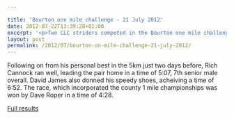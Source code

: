 ```yaml
---

title: 'Bourton one mile challenge - 21 July 2012'
date: 2012-07-22T13:39:20+01:00
excerpt: '<p>Two CLC striders competed in the Bourton one mile challenge, on a sunny saturday evening</p>'
layout: post
permalink: /2012/07/bourton-on-mile-challenge-21-july-2012/
---
```

</p> 

Following on from his personal best in the 5km just two days before, Rich Cannock ran well, leading the pair home in a time of 5:07, 7th senior male overall. David James also donned his speedy shoes, acheiving a time of 6:52. The race, which incorporated the county 1 mile championships was won by Dave Roper in a time of 4:28.

<a href="http://www.bourtonroadrunners.co.uk/race_results/bourton-1-mile-2012.htm" target="_blank" rel="nofollow">Full results</a></p>